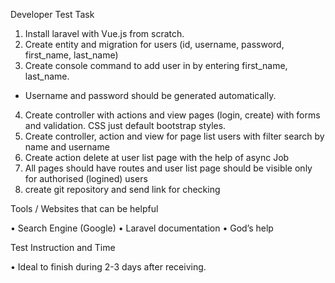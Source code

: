 Developer Test Task
1. Install laravel with Vue.js from scratch.
2. Create entity and migration for users (id, username, password, first_name, last_name)
3. Create console command to add user in by entering first_name, last_name.
* Username and password should be generated automatically.
4. Create controller with actions and view pages (login, create) with forms and validation. CSS just default bootstrap styles.
5. Create controller, action and view for page list users with filter search by name and username
6. Create action delete at user list page with the help of async Job
7. All pages should have routes and user list page should be visible only for authorised (logined) users
8. create git repository and send link for checking


Tools / Websites that can be helpful

• Search Engine (Google)
• Laravel documentation
• God’s help


Test Instruction and Time

• Ideal to finish during 2-3 days after receiving.
